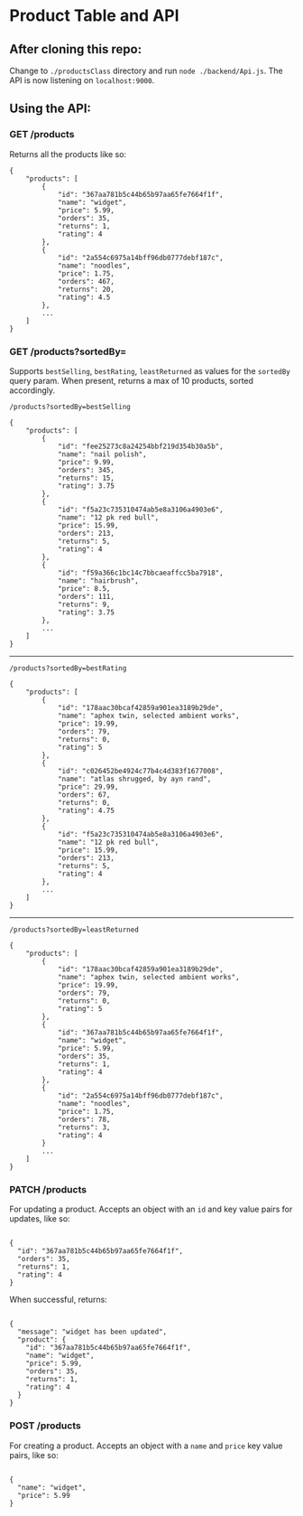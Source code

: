 # Product Table and API

## After cloning this repo:

Change to `./productsClass` directory and run `node ./backend/Api.js`. The API is now listening on `localhost:9000`.

## Using the API:

### GET /products

Returns all the products like so:

```
{
    "products": [
        {
            "id": "367aa781b5c44b65b97aa65fe7664f1f",
            "name": "widget",
            "price": 5.99,
            "orders": 35,
            "returns": 1,
            "rating": 4
        },
        {
            "id": "2a554c6975a14bff96db0777debf187c",
            "name": "noodles",
            "price": 1.75,
            "orders": 467,
            "returns": 20,
            "rating": 4.5
        },
        ...
    ]
}
```

### GET /products?sortedBy=

Supports `bestSelling`, `bestRating`, `leastReturned` as values for the `sortedBy` query param. When present, returns a max of 10 products, sorted accordingly.

`/products?sortedBy=bestSelling`

```
{
    "products": [
        {
            "id": "fee25273c8a24254bbf219d354b30a5b",
            "name": "nail polish",
            "price": 9.99,
            "orders": 345,
            "returns": 15,
            "rating": 3.75
        },
        {
            "id": "f5a23c735310474ab5e8a3106a4903e6",
            "name": "12 pk red bull",
            "price": 15.99,
            "orders": 213,
            "returns": 5,
            "rating": 4
        },
        {
            "id": "f59a366c1bc14c7bbcaeaffcc5ba7918",
            "name": "hairbrush",
            "price": 8.5,
            "orders": 111,
            "returns": 9,
            "rating": 3.75
        },
        ...
    ]
}
```

---

`/products?sortedBy=bestRating`

```
{
    "products": [
        {
            "id": "178aac30bcaf42859a901ea3189b29de",
            "name": "aphex twin, selected ambient works",
            "price": 19.99,
            "orders": 79,
            "returns": 0,
            "rating": 5
        },
        {
            "id": "c026452be4924c77b4c4d383f1677008",
            "name": "atlas shrugged, by ayn rand",
            "price": 29.99,
            "orders": 67,
            "returns": 0,
            "rating": 4.75
        },
        {
            "id": "f5a23c735310474ab5e8a3106a4903e6",
            "name": "12 pk red bull",
            "price": 15.99,
            "orders": 213,
            "returns": 5,
            "rating": 4
        },
        ...
    ]
}
```

---

`/products?sortedBy=leastReturned`

```
{
    "products": [
        {
            "id": "178aac30bcaf42859a901ea3189b29de",
            "name": "aphex twin, selected ambient works",
            "price": 19.99,
            "orders": 79,
            "returns": 0,
            "rating": 5
        },
        {
            "id": "367aa781b5c44b65b97aa65fe7664f1f",
            "name": "widget",
            "price": 5.99,
            "orders": 35,
            "returns": 1,
            "rating": 4
        },
        {
            "id": "2a554c6975a14bff96db0777debf187c",
            "name": "noodles",
            "price": 1.75,
            "orders": 78,
            "returns": 3,
            "rating": 4
        }
        ...
    ]
}
```

### PATCH /products

For updating a product. Accepts an object with an `id` and key value pairs for updates, like so:

```

{
  "id": "367aa781b5c44b65b97aa65fe7664f1f",
  "orders": 35,
  "returns": 1,
  "rating": 4
}

```

When successful, returns:

```

{
  "message": "widget has been updated",
  "product": {
    "id": "367aa781b5c44b65b97aa65fe7664f1f",
    "name": "widget",
    "price": 5.99,
    "orders": 35,
    "returns": 1,
    "rating": 4
  }
}

```

### POST /products

For creating a product. Accepts an object with a `name` and `price` key value pairs, like so:

```

{
  "name": "widget",
  "price": 5.99
}

```
